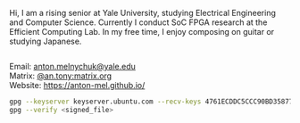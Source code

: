 Hi, I am a rising senior at Yale University, studying Electrical Engineering and Computer Science. Currently I conduct SoC FPGA research at the Efficient Computing Lab. In my free time, I enjoy composing on guitar or studying Japanese.

<img src="https://komarev.com/ghpvc/?username=anton-mel&style=flat-square&color=blue" alt=""/></img>

Email: anton.melnychuk@yale.edu <br>
Matrix: [@an.tony:matrix.org](https://matrix.to/#/@an.tony:matrix.org) <br>
Website: https://anton-mel.github.io/ <br>

```bash
gpg --keyserver keyserver.ubuntu.com --recv-keys 4761ECDDC5CCC90BD358773C168630462D227233
gpg --verify <signed_file>
